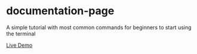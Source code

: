 # documentation-page

A simple tutorial with most common commands for beginners to start using the terminal

[Live Demo](https://renatoguedes-dev.github.io/documentation-page/)
